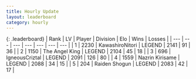```yaml
---
title: Hourly Update
layout: leaderboard
category: hourly
---
```


{: .leaderboard}
| Rank | LV | Player | Division | Elo | Wins | Losses |
| --- | --- | --- | --- | --- | --- | --- |
| <span data-change="0">1</span> | 2230 | <span title="ID: 164871">KawashiroNitori</span> | LEGEND | <span data-change="0">2141</span> | <span data-change="0">91</span> | <span data-change="0">36</span> |
| <span data-change="0">2</span> | 1150 | <span title="ID: 547162">The Angel King</span> | LEGEND | <span data-change="0">2104</span> | <span data-change="0">45</span> | <span data-change="0">18</span> |
| <span data-change="0">3</span> | 696 | <span title="ID: 69018">IgneousCriztal</span> | LEGEND | <span data-change="1">2091</span> | <span data-change="2">126</span> | <span data-change="1">80</span> |
| <span data-change="1">4</span> | 1559 | <span title="ID: 315148">Nazrin Kirisame</span> | LEGEND | <span data-change="7">2088</span> | <span data-change="1">34</span> | <span data-change="0">15</span> |
| <span data-change="-1">5</span> | 204 | <span title="ID: 573202">Raiden Shogun</span> | LEGEND | <span data-change="0">2083</span> | <span data-change="0">42</span> | <span data-change="0">17</span> |
